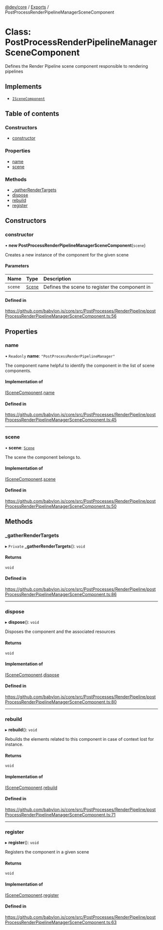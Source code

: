 [@dev/core](../README.md) / [Exports](../modules.md) / PostProcessRenderPipelineManagerSceneComponent

# Class: PostProcessRenderPipelineManagerSceneComponent

Defines the Render Pipeline scene component responsible to rendering pipelines

## Implements

- [`ISceneComponent`](../interfaces/ISceneComponent.md)

## Table of contents

### Constructors

- [constructor](PostProcessRenderPipelineManagerSceneComponent.md#constructor)

### Properties

- [name](PostProcessRenderPipelineManagerSceneComponent.md#name)
- [scene](PostProcessRenderPipelineManagerSceneComponent.md#scene)

### Methods

- [\_gatherRenderTargets](PostProcessRenderPipelineManagerSceneComponent.md#_gatherrendertargets)
- [dispose](PostProcessRenderPipelineManagerSceneComponent.md#dispose)
- [rebuild](PostProcessRenderPipelineManagerSceneComponent.md#rebuild)
- [register](PostProcessRenderPipelineManagerSceneComponent.md#register)

## Constructors

### constructor

• **new PostProcessRenderPipelineManagerSceneComponent**(`scene`)

Creates a new instance of the component for the given scene

#### Parameters

| Name | Type | Description |
| :------ | :------ | :------ |
| `scene` | [`Scene`](Scene.md) | Defines the scene to register the component in |

#### Defined in

https://github.com/babylon.js/core/src/PostProcesses/RenderPipeline/postProcessRenderPipelineManagerSceneComponent.ts:56

## Properties

### name

• `Readonly` **name**: ``"PostProcessRenderPipelineManager"``

The component name helpful to identify the component in the list of scene components.

#### Implementation of

[ISceneComponent](../interfaces/ISceneComponent.md).[name](../interfaces/ISceneComponent.md#name)

#### Defined in

https://github.com/babylon.js/core/src/PostProcesses/RenderPipeline/postProcessRenderPipelineManagerSceneComponent.ts:45

___

### scene

• **scene**: [`Scene`](Scene.md)

The scene the component belongs to.

#### Implementation of

[ISceneComponent](../interfaces/ISceneComponent.md).[scene](../interfaces/ISceneComponent.md#scene)

#### Defined in

https://github.com/babylon.js/core/src/PostProcesses/RenderPipeline/postProcessRenderPipelineManagerSceneComponent.ts:50

## Methods

### \_gatherRenderTargets

▸ `Private` **_gatherRenderTargets**(): `void`

#### Returns

`void`

#### Defined in

https://github.com/babylon.js/core/src/PostProcesses/RenderPipeline/postProcessRenderPipelineManagerSceneComponent.ts:86

___

### dispose

▸ **dispose**(): `void`

Disposes the component and the associated resources

#### Returns

`void`

#### Implementation of

[ISceneComponent](../interfaces/ISceneComponent.md).[dispose](../interfaces/ISceneComponent.md#dispose)

#### Defined in

https://github.com/babylon.js/core/src/PostProcesses/RenderPipeline/postProcessRenderPipelineManagerSceneComponent.ts:80

___

### rebuild

▸ **rebuild**(): `void`

Rebuilds the elements related to this component in case of
context lost for instance.

#### Returns

`void`

#### Implementation of

[ISceneComponent](../interfaces/ISceneComponent.md).[rebuild](../interfaces/ISceneComponent.md#rebuild)

#### Defined in

https://github.com/babylon.js/core/src/PostProcesses/RenderPipeline/postProcessRenderPipelineManagerSceneComponent.ts:71

___

### register

▸ **register**(): `void`

Registers the component in a given scene

#### Returns

`void`

#### Implementation of

[ISceneComponent](../interfaces/ISceneComponent.md).[register](../interfaces/ISceneComponent.md#register)

#### Defined in

https://github.com/babylon.js/core/src/PostProcesses/RenderPipeline/postProcessRenderPipelineManagerSceneComponent.ts:63
